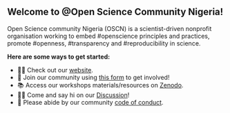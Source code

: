 ## Welcome to @Open Science Community Nigeria!

Open Science community Nigeria (OSCN) is a scientist-driven nonprofit organisation working to embed #openscience principles and practices, promote #openness, #transparency and #reproducibility in science.


**Here are some ways to get started:**

- 👩‍💻 Check out our [website](https://oscnigeria.org/).
- 🍿 Join our community using [this form](https://form.jotform.com/220362171812446) to get involved!
- 📚 Access our workshops materials/resources on [Zenodo](https://zenodo.org/).
- 🙋‍♀️ Come and say hi on our [Discussion](https://github.com/orgs/)!
- 🤗 Please abide by our community [code of conduct](https://github.com/Open-Science-Community-Saudi-Arabia/).

